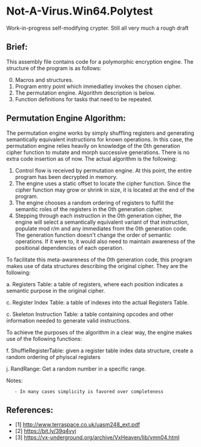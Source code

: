 # Not-A-Virus.Win64.Polytest

Work-in-progress self-modifying crypter. Still all very much a rough draft


## Brief: 

This assembly file contains code for a polymorphic encryption
engine. The structure of the program is as follows:

0. Macros and structures.
1. Program entry point which immediatley invokes the chosen 
   cipher.
2. The permutation engine. Algorithm description is below.
3. Function definitions for tasks that need to be repeated.

## Permutation Engine Algorithm:

The permutation engine works by simply shuffling registers and 
generating semantically equivalent instructions for known 
operations. In this case, the permutation engine relies heavily
on knowledge of the 0th generation cipher function to mutate
and morph successive generations. There is no extra code insertion 
as of now. The actual algorithm is the following:

1. Control flow is received by permutation engine. At this point,
 the entire program has been decrypted in memory. 
2. The engine uses a static offset to locate the cipher function. 
 Since the cipher function may grow or shrink in size, it is 
 located at the end of the program.
3. The engine chooses a random ordering of registers to fulfill
 the semantic roles of the registers in the 0th generation cipher.
4. Stepping through each instruction in the 0th generation cipher,
 the engine will select a semantically equivalent variant of 
 that instruction, populate mod r/m and any immediates from the
 0th generation code. The generation function doesn't change 
 the order of semantic operations. If it were to, it would also
 need to maintain awareness of the positional dependencies of
 each operation.

To facilitate this meta-awareness of the 0th generation code, this
program makes use of data structures describing the original
cipher. They are the following:

   a. Registers Table: a table of registers, where each
   position indicates a semantic purpose in the original cipher.

   c. Register Index Table: a table of indexes into the actual 
   Registers Table.

   c. Skeleton Instruction Table: a table containing opcodes and
   other information needed to generate valid instructions.

 To achieve the purposes of the algorithm in a clear way, the 
 engine makes use of the following functions:

   f. ShuffleRegisterTable: given a register table index data
    structure, create a random ordering of phyiscal registers

   j. RandRange: Get a random number in a specific range.

   Notes:

       - In many cases simplicity is favored over completeness

## References:
- [1] http://www.terraspace.co.uk/uasm248_ext.pdf
- [2] https://bit.ly/39q4vyj
- [3] https://vx-underground.org/archive/VxHeaven/lib/vmn04.html
